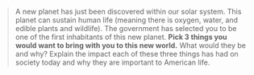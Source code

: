 > A new planet has just been discovered within our solar system. This planet can sustain human life (meaning there is oxygen, water, and edible plants and wildlife). The government has selected you to be one of the first inhabitants of this new planet.
> **Pick 3 things you would want to bring with you to this new world.** What would they be and why? Explain the impact each of these three things has had on society today and why they are important to American life.


<!--stackedit_data:
eyJoaXN0b3J5IjpbNjI2MDgxNzY3XX0=
-->